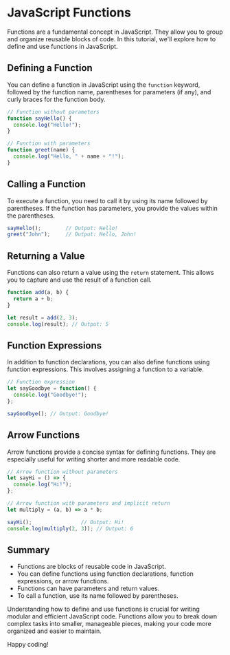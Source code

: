 # JavaScript Functions

Functions are a fundamental concept in JavaScript. They allow you to group and organize reusable blocks of code. In this tutorial, we'll explore how to define and use functions in JavaScript.

## Defining a Function

You can define a function in JavaScript using the `function` keyword, followed by the function name, parentheses for parameters (if any), and curly braces for the function body.

```javascript
// Function without parameters
function sayHello() {
  console.log("Hello!");
}

// Function with parameters
function greet(name) {
  console.log("Hello, " + name + "!");
}
```

## Calling a Function

To execute a function, you need to call it by using its name followed by parentheses. If the function has parameters, you provide the values within the parentheses.

```javascript
sayHello();        // Output: Hello!
greet("John");     // Output: Hello, John!
```

## Returning a Value

Functions can also return a value using the `return` statement. This allows you to capture and use the result of a function call.

```javascript
function add(a, b) {
  return a + b;
}

let result = add(2, 3);
console.log(result); // Output: 5
```

## Function Expressions

In addition to function declarations, you can also define functions using function expressions. This involves assigning a function to a variable.

```javascript
// Function expression
let sayGoodbye = function() {
  console.log("Goodbye!");
};

sayGoodbye(); // Output: Goodbye!
```

## Arrow Functions

Arrow functions provide a concise syntax for defining functions. They are especially useful for writing shorter and more readable code.

```javascript
// Arrow function without parameters
let sayHi = () => {
  console.log("Hi!");
};

// Arrow function with parameters and implicit return
let multiply = (a, b) => a * b;

sayHi();                // Output: Hi!
console.log(multiply(2, 3)); // Output: 6
```

## Summary

- Functions are blocks of reusable code in JavaScript.
- You can define functions using function declarations, function expressions, or arrow functions.
- Functions can have parameters and return values.
- To call a function, use its name followed by parentheses.

Understanding how to define and use functions is crucial for writing modular and efficient JavaScript code. Functions allow you to break down complex tasks into smaller, manageable pieces, making your code more organized and easier to maintain.

Happy coding!
